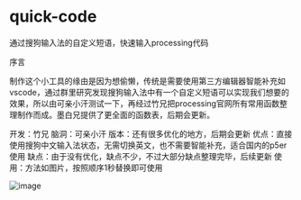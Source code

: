 # quick-code

通过搜狗输入法的自定义短语，快速输入processing代码


序言

制作这个小工具的缘由是因为想偷懒，传统是需要使用第三方编辑器智能补充如vscode，通过群里研究发现搜狗输入法中有一个自定义短语可以实现我们想要的效果，所以由可亲小汗测试一下，再经过竹兄把processing官网所有常用函数整理制作而成。墨白兄提供了更全面的函数表，后期会更新。


开发：竹兄
脑洞：可亲小汗
版本：还有很多优化的地方，后期会更新
优点：直接使用搜狗中文输入法状态，无需切换英文，也不需要智能补充，适合国内的p5er使用
缺点：由于没有优化，缺点不少，不过大部分缺点整理完毕，后续更新
使用：方法如图片，按照顺序1秒替换即可使用


![image](https://github.com/processinghub/quick-code/blob/master/data/2018-11-14_080708.jpg)
